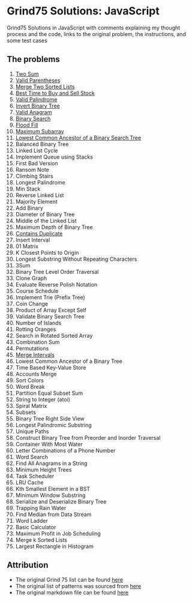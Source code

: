 # Grind75 Solutions: JavaScript

Grind75 Solutions in JavaScript with comments explaining my thought process and the code, links to the original problem, the instructions, and some test cases

## The problems
1. [Two Sum](https://github.com/20jasper/codewars-and-leetcode/blob/main/LeetCode/1-2sum.js)
2. [Valid Parentheses](https://github.com/20jasper/codewars-and-leetcode/blob/main/LeetCode/20-validParentheses.js)
3. [Merge Two Sorted Lists](https://github.com/20jasper/codewars-and-leetcode/blob/main/LeetCode/21-mergeTwoSortedLists.js)
4. [Best Time to Buy and Sell Stock](https://github.com/20jasper/codewars-and-leetcode/blob/main/LeetCode/121-bestTimeToSellAndBuyStock.js)
5. [Valid Palindrome](https://github.com/20jasper/codewars-and-leetcode/blob/main/LeetCode/125-validPalindrome.js)
6. [Invert Binary Tree](https://github.com/20jasper/codewars-and-leetcode/blob/47634f23a4ea9a45a9bcf43c8a16eb516f2f9949/LeetCode/226-invertBinaryTree.js)
7. [Valid Anagram](https://github.com/20jasper/codewars-and-leetcode/blob/main/LeetCode/242-validAnagram.js)
8. [Binary Search](https://github.com/20jasper/codewars-and-leetcode/blob/47634f23a4ea9a45a9bcf43c8a16eb516f2f9949/LeetCode/704-binarySearch.js)
9. [Flood Fill](https://github.com/20jasper/codewars-and-leetcode/blob/main/LeetCode/733-floodFill.js)
10. [Maximum Subarray](https://github.com/20jasper/codewars-and-leetcode/blob/a6ba1fa2a4a8cab3bcef31ac5e6cff4187be7b43/LeetCode/53-maximumSubarray.js)
11. [Lowest Common Ancestor of a Binary Search Tree](https://github.com/20jasper/codewars-and-leetcode/blob/70e7232f81/LeetCode/235-lowestCommonAncestorOfABinarySearchTree.js)
12. Balanced Binary Tree
13. Linked List Cycle
14. Implement Queue using Stacks
15. First Bad Version
16. Ransom Note
17. Climbing Stairs
18. Longest Palindrome
19. Min Stack
20. Reverse Linked List
21. Majority Element
22. Add Binary
23. Diameter of Binary Tree
24. Middle of the Linked List
25. Maximum Depth of Binary Tree
26. [Contains Duplicate](https://github.com/20jasper/codewars-and-leetcode/blob/main/LeetCode/217-containsDuplicate.js)
27. Insert Interval
28. 01 Matrix
29. K Closest Points to Origin
30. Longest Substring Without Repeating Characters
31. 3Sum
32. Binary Tree Level Order Traversal
33. Clone Graph
34. Evaluate Reverse Polish Notation
35. Course Schedule
36. Implement Trie (Prefix Tree)
37. Coin Change
38. Product of Array Except Self
39. Validate Binary Search Tree
40. Number of Islands
41. Rotting Oranges
42. Search in Rotated Sorted Array
43. Combination Sum
44. Permutations
45. [Merge Intervals](https://github.com/20jasper/codewars-and-leetcode/blob/main/LeetCode/56-mergeIntervals.js)
46. Lowest Common Ancestor of a Binary Tree
47. Time Based Key-Value Store
48. Accounts Merge
49. Sort Colors
50. Word Break
51. Partition Equal Subset Sum
52. String to Integer (atoi)
53. Spiral Matrix
54. Subsets
55. Binary Tree Right Side View
56. Longest Palindromic Substring
57. Unique Paths
58. Construct Binary Tree from Preorder and Inorder Traversal
59. Container With Most Water
60. Letter Combinations of a Phone Number
61. Word Search
62. Find All Anagrams in a String
63. Minimum Height Trees
64. Task Scheduler
65. LRU Cache
66. Kth Smallest Element in a BST
67. Minimum Window Substring
68. Serialize and Deserialize Binary Tree
69. Trapping Rain Water
70. Find Median from Data Stream
71. Word Ladder
72. Basic Calculator
73. Maximum Profit in Job Scheduling
74. Merge k Sorted Lists
75. Largest Rectangle in Histogram

## Attribution
- The original Grind 75 list can be found [here](https://www.techinterviewhandbook.org/grind75)
- The original list of patterns was sourced from [here](https://hackernoon.com/14-patterns-to-ace-any-coding-interview-question-c5bb3357f6ed)
- The original markdown file can be found [here](https://github.com/curtisbarnard/leetcode-grind75-javascript)
